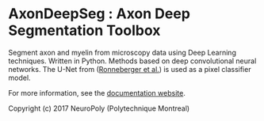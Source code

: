 # AxonDeepSeg : Axon Deep Segmentation Toolbox

Segment axon and myelin from microscopy data using Deep Learning techniques. Written in Python.
Methods based on deep convolutional neural networks.
The U-Net from ([Ronneberger et al.](https://arxiv.org/abs/1505.04597)) is used as a pixel classifier model.

For more information, see the [documentation website](https://neuropoly.github.io/axondeepseg).

Copyright (c) 2017 NeuroPoly (Polytechnique Montreal)
